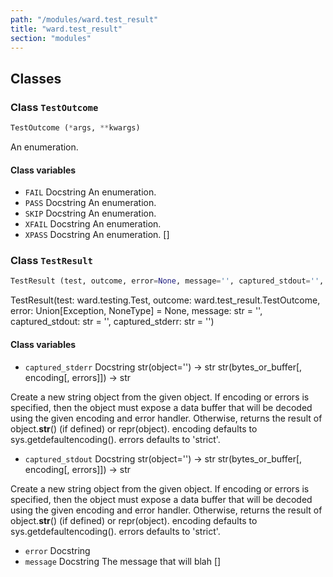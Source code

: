 ```yaml
---
path: "/modules/ward.test_result"
title: "ward.test_result"
section: "modules"
---
```


## Classes

### Class `TestOutcome`

```python
TestOutcome (*args, **kwargs)
```

An enumeration.

#### Class variables

* `FAIL` Docstring An enumeration.
* `PASS` Docstring An enumeration.
* `SKIP` Docstring An enumeration.
* `XFAIL` Docstring An enumeration.
* `XPASS` Docstring An enumeration.
[]

### Class `TestResult`

```python
TestResult (test, outcome, error=None, message='', captured_stdout='', captured_stderr='')
```

TestResult(test: ward.testing.Test, outcome: ward.test_result.TestOutcome, error: Union[Exception, NoneType] = None, message: str = '', captured_stdout: str = '', captured_stderr: str = '')

#### Class variables

* `captured_stderr` Docstring str(object='') -> str
str(bytes_or_buffer[, encoding[, errors]]) -> str

Create a new string object from the given object. If encoding or
errors is specified, then the object must expose a data buffer
that will be decoded using the given encoding and error handler.
Otherwise, returns the result of object.__str__() (if defined)
or repr(object).
encoding defaults to sys.getdefaultencoding().
errors defaults to 'strict'.
* `captured_stdout` Docstring str(object='') -> str
str(bytes_or_buffer[, encoding[, errors]]) -> str

Create a new string object from the given object. If encoding or
errors is specified, then the object must expose a data buffer
that will be decoded using the given encoding and error handler.
Otherwise, returns the result of object.__str__() (if defined)
or repr(object).
encoding defaults to sys.getdefaultencoding().
errors defaults to 'strict'.
* `error` Docstring 
* `message` Docstring The message that will blah
[]